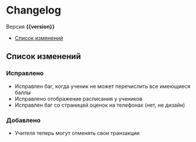 # Changelog

Версия **{{version}}**

- [Список изменений](#list)

<a name="list"></a>
## Список изменений

### Исправлено

- Исправлен баг, когда ученик не может перечислить все имеющиеся баллы
- Исправлено отображение расписания у учеников
- Исправлен баг со страницей оценок на телефонах (нет, не дизайн)

### Добавлено

- Учителя теперь могут отменять свои транзакции
